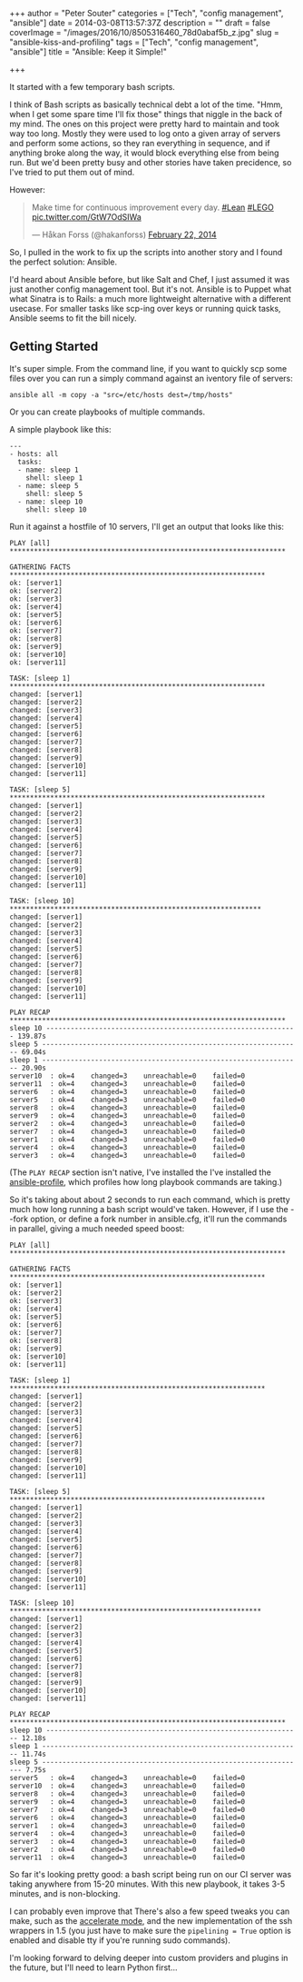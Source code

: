 +++
author = "Peter Souter"
categories = ["Tech", "config management", "ansible"]
date = 2014-03-08T13:57:37Z
description = ""
draft = false
coverImage = "/images/2016/10/8505316460_78d0abaf5b_z.jpg"
slug = "ansible-kiss-and-profiling"
tags = ["Tech", "config management", "ansible"]
title = "Ansible: Keep it Simple!"

+++

It started with a few temporary bash scripts.

I think of Bash scripts as basically technical debt a lot of the time. "Hmm, when I get some spare time I'll fix those" things that niggle in the back of my mind. The ones on this project were pretty hard to maintain and took way too long. Mostly they were used to log onto a given array of servers and perform some actions, so they ran everything in sequence, and if anything broke along the way, it would block everything else from being run. But we'd been pretty busy and other stories have taken precidence, so I've tried to put them out of mind.

However:

<blockquote class="twitter-tweet" lang="en"><p>Make time for continuous improvement every day. <a href="https://twitter.com/search?q=%23Lean&amp;src=hash">#Lean</a> <a href="https://twitter.com/search?q=%23LEGO&amp;src=hash">#LEGO</a> <a href="http://t.co/GtW7OdSIWa">pic.twitter.com/GtW7OdSIWa</a></p>&mdash; Håkan Forss (@hakanforss) <a href="https://twitter.com/hakanforss/statuses/437244738249297921">February 22, 2014</a></blockquote>
<script async src="//platform.twitter.com/widgets.js" charset="utf-8"></script>

So, I pulled in the work to fix up the scripts into another story and I found the perfect solution: Ansible.

I'd heard about Ansible before, but like Salt and Chef, I just assumed it was just another config management tool. But it's not. Ansible is to Puppet what what Sinatra is to Rails: a much more lightweight alternative with a different usecase. For smaller tasks like scp-ing over keys or running quick tasks, Ansible seems to fit the bill nicely.

## Getting Started

It's super simple. From the command line, if you want to quickly scp some files over you can run a simply command against an iventory file of servers:

```
ansible all -m copy -a "src=/etc/hosts dest=/tmp/hosts"
```

Or you can create playbooks of multiple commands.

A simple playbook like this:

```
---
- hosts: all
  tasks:
  - name: sleep 1
    shell: sleep 1
  - name: sleep 5
    shell: sleep 5
  - name: sleep 10
    shell: sleep 10
```

Run it against a hostfile of 10 servers, I'll get an output that looks like this:

```
PLAY [all] ********************************************************************

GATHERING FACTS ***************************************************************
ok: [server1]
ok: [server2]
ok: [server3]
ok: [server4]
ok: [server5]
ok: [server6]
ok: [server7]
ok: [server8]
ok: [server9]
ok: [server10]
ok: [server11]

TASK: [sleep 1] ***************************************************************
changed: [server1]
changed: [server2]
changed: [server3]
changed: [server4]
changed: [server5]
changed: [server6]
changed: [server7]
changed: [server8]
changed: [server9]
changed: [server10]
changed: [server11]

TASK: [sleep 5] ***************************************************************
changed: [server1]
changed: [server2]
changed: [server3]
changed: [server4]
changed: [server5]
changed: [server6]
changed: [server7]
changed: [server8]
changed: [server9]
changed: [server10]
changed: [server11]

TASK: [sleep 10] **************************************************************
changed: [server1]
changed: [server2]
changed: [server3]
changed: [server4]
changed: [server5]
changed: [server6]
changed: [server7]
changed: [server8]
changed: [server9]
changed: [server10]
changed: [server11]

PLAY RECAP ********************************************************************
sleep 10 -------------------------------------------------------------- 139.87s
sleep 5 ---------------------------------------------------------------- 69.04s
sleep 1 ---------------------------------------------------------------- 20.90s
server10  : ok=4    changed=3    unreachable=0    failed=0
server11  : ok=4    changed=3    unreachable=0    failed=0
server6   : ok=4    changed=3    unreachable=0    failed=0
server5   : ok=4    changed=3    unreachable=0    failed=0
server8   : ok=4    changed=3    unreachable=0    failed=0
server9   : ok=4    changed=3    unreachable=0    failed=0
server2   : ok=4    changed=3    unreachable=0    failed=0
server7   : ok=4    changed=3    unreachable=0    failed=0
server1   : ok=4    changed=3    unreachable=0    failed=0
server4   : ok=4    changed=3    unreachable=0    failed=0
server3   : ok=4    changed=3    unreachable=0    failed=0
```

(The `PLAY RECAP` section isn't native, I've installed the I've installed the [ansible-profile](https://github.com/jlafon/ansible-profile), which profiles how long playbook commands are taking.)

So it's taking about about 2 seconds to run each command, which is pretty much how long running a bash script would've taken. However, if I use the --fork option, or define a fork number in ansible.cfg, it'll run the commands in parallel, giving a much needed speed boost:

```
PLAY [all] ********************************************************************

GATHERING FACTS ***************************************************************
ok: [server1]
ok: [server2]
ok: [server3]
ok: [server4]
ok: [server5]
ok: [server6]
ok: [server7]
ok: [server8]
ok: [server9]
ok: [server10]
ok: [server11]

TASK: [sleep 1] ***************************************************************
changed: [server1]
changed: [server2]
changed: [server3]
changed: [server4]
changed: [server5]
changed: [server6]
changed: [server7]
changed: [server8]
changed: [server9]
changed: [server10]
changed: [server11]

TASK: [sleep 5] ***************************************************************
changed: [server1]
changed: [server2]
changed: [server3]
changed: [server4]
changed: [server5]
changed: [server6]
changed: [server7]
changed: [server8]
changed: [server9]
changed: [server10]
changed: [server11]

TASK: [sleep 10] **************************************************************
changed: [server1]
changed: [server2]
changed: [server3]
changed: [server4]
changed: [server5]
changed: [server6]
changed: [server7]
changed: [server8]
changed: [server9]
changed: [server10]
changed: [server11]

PLAY RECAP ********************************************************************
sleep 10 --------------------------------------------------------------- 12.18s
sleep 1 ---------------------------------------------------------------- 11.74s
sleep 5 ----------------------------------------------------------------- 7.75s
server5   : ok=4    changed=3    unreachable=0    failed=0
server10  : ok=4    changed=3    unreachable=0    failed=0
server8   : ok=4    changed=3    unreachable=0    failed=0
server9   : ok=4    changed=3    unreachable=0    failed=0
server7   : ok=4    changed=3    unreachable=0    failed=0
server6   : ok=4    changed=3    unreachable=0    failed=0
server1   : ok=4    changed=3    unreachable=0    failed=0
server4   : ok=4    changed=3    unreachable=0    failed=0
server3   : ok=4    changed=3    unreachable=0    failed=0
server2   : ok=4    changed=3    unreachable=0    failed=0
server11  : ok=4    changed=3    unreachable=0    failed=0
```

So far it's looking pretty good: a bash script being run on our CI server was taking anywhere from 15-20 minutes. With this new playbook, it takes 3-5 minutes, and is non-blocking.

I can probably even improve that There's also a few speed tweaks you can make, such as the [accelerate mode](http://docs.ansible.com/playbooks_acceleration.html), and the new implementation of the ssh wrappers in 1.5 (you just have to make sure the `pipelining = True` option is enabled and disable tty if you're running sudo commands).

I'm looking forward to delving deeper into custom providers and plugins in the future, but I'll need to learn Python first...
